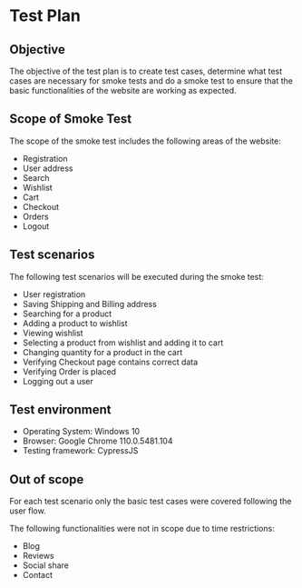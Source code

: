 # Test Plan

## Objective
The objective of the test plan is to create test cases, determine what test cases are necessary for smoke tests and do a smoke test to ensure that the basic functionalities of the website are working as expected.

## Scope of Smoke Test
The scope of the smoke test includes the following areas of the website:
- Registration
- User address
- Search
- Wishlist
- Cart
- Checkout
- Orders
- Logout

## Test scenarios
The following test scenarios will be executed during the smoke test:
- User registration
- Saving Shipping and Billing address
- Searching for a product
- Adding a product to wishlist
- Viewing wishlist
- Selecting a product from wishlist and adding it to cart
- Changing quantity for a product in the cart
- Verifying Checkout page contains correct data
- Verifying Order is placed
- Logging out a user

## Test environment
- Operating System: Windows 10
- Browser: Google Chrome 110.0.5481.104
- Testing framework: CypressJS

## Out of scope
For each test scenario only the basic test cases were covered following the user flow.

The following functionalities were not in scope due to time restrictions:
- Blog
- Reviews
- Social share
- Contact
